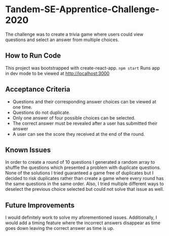 # Tandem-SE-Apprentice-Challenge-2020

The challenge was to create a trivia game where users could view questions and select an answer from multiple choices.

## How to Run Code
This project was bootstrapped with create-react-app.
```npm start```
Runs app in dev mode to be viewed at [http://localhost:3000](http://localhost:3000)

## Acceptance Criteria
- Questions and their corresponding answer choices can be viewed at one time.
- Questions do not duplicate.
- Only one answer of four possible choices can be selected.
- The correct answer must be revealed after a user has submitted their answer 
- A user can see the score they received at the end of the round.

## Known Issues
In order to create a round of 10 questions I generated a random array to shuffle the questions which presented a problem with duplicate questions. None of the solutions I tried guaranteed a game free of duplicates but I decided to risk duplicates rather than create a game where every round has the same questions in the same order. Also, I tried multiple different ways to deselect the previous choice selected but could not solve that issue as well.

## Future Improvements
I would definitely work to solve my aforementioned issues. Additionally, I would add a timing feature where the incorrect answers disappear as time goes down leaving the correct answer as time is up.
